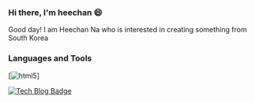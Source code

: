 ### Hi there, I'm heechan 😄
Good day! I am Heechan Na who is interested in creating something from South Korea

### Languages and Tools 
<!-- ![html5](https://simpleicons.org/icons/html5.svg) -->
[![html5](http://img.shields.io/badge/-html5-E34F26?style=flat-square&logo=html5)]

[![Tech Blog Badge](http://img.shields.io/badge/-Tech%20blog-black?style=flat-square&logo=github&link=https://zzsza.github.io/)](https://zzsza.github.io/)

<!--
**naheechan/naheechan** is a ✨ _special_ ✨ repository because its `README.md` (this file) appears on your GitHub profile.

Here are some ideas to get you started:

- 🔭 I’m currently working on ...
- 🌱 I’m currently learning ...
- 👯 I’m looking to collaborate on ...
- 🤔 I’m looking for help with ...
- 💬 Ask me about ...
- 📫 How to reach me: ...
- 😄 Pronouns: ...
- ⚡ Fun fact: ...
-->
